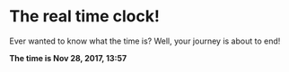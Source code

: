 # The real time clock!

Ever wanted to know what the time is? Well, your journey is about to end!

**The time is Nov 28, 2017, 13:57**